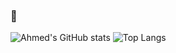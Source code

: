 ### 👋

<!--
**Ahmed-SM/Ahmed-SM** is a ✨ _special_ ✨ repository because its `README.md` (this file) appears on your GitHub profile.

Here are some ideas to get you started:

- 🔭 I’m currently working on ...
- 🌱 I’m currently learning ...
- 👯 I’m looking to collaborate on ...
- 🤔 I’m looking for help with ...
- 💬 Ask me about ...
- 📫 How to reach me: ...
- 😄 Pronouns: ...
- ⚡ Fun fact: ...
-->
![Ahmed's GitHub stats](https://github-readme-stats.vercel.app/api?username=Ahmed-SM&count_private=true&show_icons=true)
![Top Langs](https://github-readme-stats.vercel.app/api/top-langs/?username=Ahmed-SM&layout=compact)

